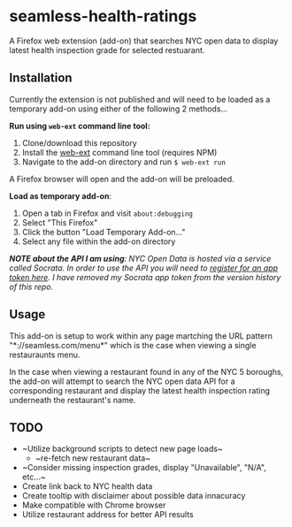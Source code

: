 # seamless-health-ratings
A Firefox web extension (add-on) that searches NYC open data to display latest health inspection grade for selected restuarant.

Installation
-----
Currently the extension is not published and will need to be loaded as a temporary add-on using either of the following 2 methods...<br>


**Run using `web-ext` command line tool:**
1. Clone/download this repository
2. Install the [web-ext](https://www.npmjs.com/package/web-ext) command line tool (requires NPM)
3. Navigate to the add-on directory and run `$ web-ext run`

A Firefox browser will open and the add-on will be preloaded.

**Load as temporary add-on**:
1. Open a tab in Firefox and visit `about:debugging`
2. Select "This Firefox"
3. Click the button "Load Temporary Add-on..."
4. Select any file within the add-on directory

***NOTE about the API I am using**: NYC Open Data is hosted via a service called Socrata. In order to use the API you will need to [register for an app token here](https://dev.socrata.com/register). I have removed my Socrata app token from the version history of this repo.*

Usage
-----
This add-on is setup to work within any page martching the URL pattern "\*://seamless.com/menu\*" which is the case when viewing a single restauraunts menu.

In the case when viewing a restaurant found in any of the NYC 5 boroughs, the add-on will attempt to search the NYC open data API for a corresponding restaurant and display the latest health inspection rating underneath the restaurant's name.

TODO
-----
- ~Utilize background scripts to detect new page loads~
  - ~re-fetch new restaurant data~
- ~Consider missing inspection grades, display "Unavailable", "N/A", etc...~
- Create link back to NYC health data
- Create tooltip with disclaimer about possible data innacuracy
- Make compatible with Chrome browser
- Utilize restaurant address for better API results
